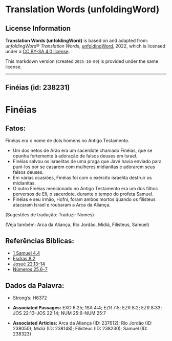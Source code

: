 # Translation Words (unfoldingWord)

## License Information

**Translation Words (unfoldingWord)** is based on and adapted from: _unfoldingWord® Translation Words_, [unfoldingWord](https://unfoldingword.org/utw), 2022, which is licensed under a [CC BY-SA 4.0 license](https://creativecommons.org/licenses/by-sa/4.0/legalcode.en).

This markdown version (created `2025-10-09`) is provided under the same license.



--------------------------------

## Finéias (id: 238231)

Finéias
=======

Fatos:
------

Finéias era o nome de dois homens no Antigo Testamento.

* Um dos netos de Arão era um sacerdote chamado Finéias, que se opunha fortemente à adoração de falsos deuses em Israel.
* Finéias salvou os israelitas de uma praga que Javé havia enviado para puni\-los por se casarem com mulheres midianitas e adorarem seus falsos deuses.
* Em várias ocasiões, Finéias foi com o exército israelita destruir os midianitas.
* O outro Finéias mencionado no Antigo Testamento era um dos filhos perversos de Eli, o sacerdote, durante o tempo do profeta Samuel.
* Finéias e seu irmão, Hofni, foram ambos mortos quando os filisteus atacaram Israel e roubaram a Arca da Aliança.

(Sugestões de tradução: Traduzir Nomes)

(Veja também: Arca da Aliança, Rio Jordão, Midiã, Filisteus, Samuel)

Referências Bíblicas:
---------------------

* [1 Samuel 4\.4](https://ref.ly/1Sam4:4)
* [Esdras 8\.2](https://ref.ly/Ezra8:2)
* [Josué 22\.13–14](https://ref.ly/Josh22:13-Josh22:14)
* [Números 25\.6–7](https://ref.ly/Num25:6-Num25:7)

Dados da Palavra:
-----------------

* Strong’s: H6372

* **Associated Passages:** EXO 6:25; 1SA 4:4; EZR 7:5; EZR 8:2; EZR 8:33; JOS 22:13–JOS 22:14; NUM 25:6–NUM 25:7
* **Associated Articles:** Arca da Aliança (ID: 237612); Rio Jordão (ID: 238050); Midiã (ID: 238148); Filisteus (ID: 238230); Samuel (ID: 238323)

